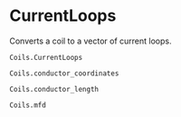 # CurrentLoops

Converts a coil to a vector of current loops.

```@docs
Coils.CurrentLoops
```

```@docs
Coils.conductor_coordinates
```

```@docs
Coils.conductor_length
```

```@docs
Coils.mfd
```